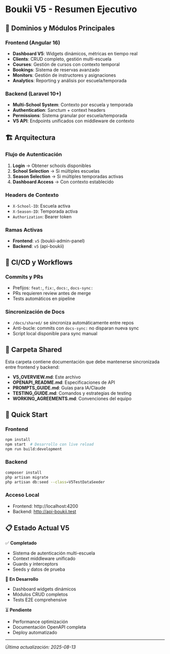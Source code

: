 # Boukii V5 - Resumen Ejecutivo

## 🎯 Dominios y Módulos Principales

### Frontend (Angular 16)
- **Dashboard V5**: Widgets dinámicos, métricas en tiempo real
- **Clients**: CRUD completo, gestión multi-escuela  
- **Courses**: Gestión de cursos con contexto temporal
- **Bookings**: Sistema de reservas avanzado
- **Monitors**: Gestión de instructores y asignaciones
- **Analytics**: Reporting y análisis por escuela/temporada

### Backend (Laravel 10+)
- **Multi-School System**: Contexto por escuela y temporada
- **Authentication**: Sanctum + context headers
- **Permissions**: Sistema granular por escuela/temporada
- **V5 API**: Endpoints unificados con middleware de contexto

## 🏗 Arquitectura

### Flujo de Autenticación
1. **Login** → Obtener schools disponibles
2. **School Selection** → Si múltiples escuelas
3. **Season Selection** → Si múltiples temporadas activas
4. **Dashboard Access** → Con contexto establecido

### Headers de Contexto
- `X-School-ID`: Escuela activa
- `X-Season-ID`: Temporada activa
- `Authorization`: Bearer token

### Ramas Activas
- **Frontend**: `v5` (boukii-admin-panel)
- **Backend**: `v5` (api-boukii)

## 🔄 CI/CD y Workflows

### Commits y PRs
- Prefijos: `feat:`, `fix:`, `docs:`, `docs-sync:`
- PRs requieren review antes de merge
- Tests automáticos en pipeline

### Sincronización de Docs
- `/docs/shared/` se sincroniza automáticamente entre repos
- Anti-bucle: commits con `docs-sync:` no disparan nueva sync
- Script local disponible para sync manual

## 📂 Carpeta Shared

Esta carpeta contiene documentación que debe mantenerse sincronizada entre frontend y backend:

- **V5_OVERVIEW.md**: Este archivo
- **OPENAPI_README.md**: Especificaciones de API
- **PROMPTS_GUIDE.md**: Guías para IA/Claude
- **TESTING_GUIDE.md**: Comandos y estrategias de testing
- **WORKING_AGREEMENTS.md**: Convenciones del equipo

## 🚀 Quick Start

### Frontend
```bash
npm install
npm start  # Desarrollo con live reload
npm run build:development
```

### Backend
```bash
composer install
php artisan migrate
php artisan db:seed --class=V5TestDataSeeder
```

### Acceso Local
- Frontend: http://localhost:4200
- Backend: http://api-boukii.test

## 📋 Estado Actual V5

✅ **Completado**
- Sistema de autenticación multi-escuela
- Context middleware unificado
- Guards y interceptors
- Seeds y datos de prueba

🔄 **En Desarrollo** 
- Dashboard widgets dinámicos
- Módulos CRUD completos
- Tests E2E comprehensive

⏳ **Pendiente**
- Performance optimización
- Documentación OpenAPI completa
- Deploy automatizado

---
*Última actualización: 2025-08-13*